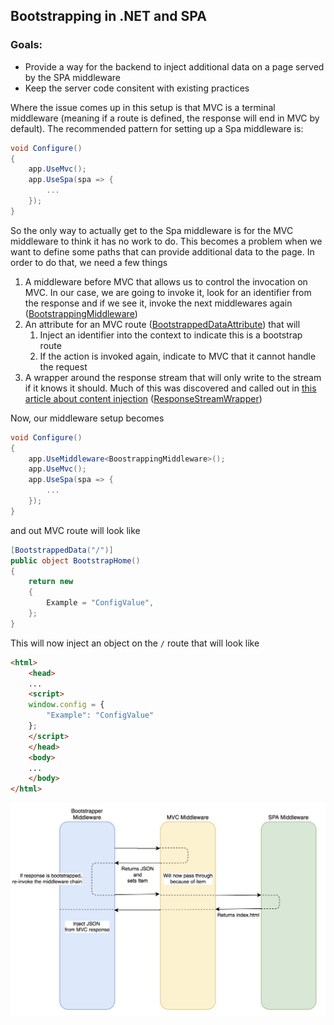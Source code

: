 ## Bootstrapping in .NET and SPA

### Goals:
- Provide a way for the backend to inject additional data on a page served by the SPA middleware
- Keep the server code consitent with existing practices

Where the issue comes up in this setup is that MVC is a terminal middleware (meaning if a route is defined, the response will end in MVC by default). The recommended pattern for setting up a Spa middleware is:

```csharp
void Configure()
{
    app.UseMvc();
    app.UseSpa(spa => {
        ...
    });
}
```

So the only way to actually get to the Spa middleware is for the MVC middleware to think it has no work to do. This becomes a problem when we want to define some paths that can provide additional data to the page. In order to do that, we need a few things

1) A middleware before MVC that allows us to control the invocation on MVC. In our case, we are going to invoke it, look for an identifier from the response and if we see it, invoke the next middlewares again ([BootstrappingMiddleware](/src/BootstrappingMiddleware/Bootstrapping/BootstrappingMiddleware.cs))
2) An attribute for an MVC route ([BootstrappedDataAttribute](/src/BootstrappingMiddleware/Bootstrapping/BootstrappedDataAttribute.cs)) that will 
   1) Inject an identifier into the context to indicate this is a bootstrap route
   2) If the action is invoked again, indicate to MVC that it cannot handle the request
3) A wrapper around the response stream that will only write to the stream if it knows it should. Much of this was discovered and called out in [this article about content injection](https://weblog.west-wind.com/posts/2020/Mar/29/Content-Injection-with-Response-Rewriting-in-ASPNET-Core-3x) ([ResponseStreamWrapper](/src/BootstrappingMiddleware/Bootstrapping/ResponseStreamWrapper.cs))

Now, our middleware setup becomes
```csharp
void Configure()
{
    app.UseMiddleware<BoostrappingMiddleware>();
    app.UseMvc();
    app.UseSpa(spa => {
        ...
    });
}
```
and out MVC route will look like
```csharp
[BootstrappedData("/")]
public object BootstrapHome()
{
    return new
    {
        Example = "ConfigValue",
    };
}
```

This will now inject an object on the `/` route that will look like

```html
<html>
    <head>
    ...
    <script>
    window.config = {
        "Example": "ConfigValue"
    };
    </script>
    </head>
    <body>
    ...
    </body>
</html>
```

![Middleware Pipeline](../../content/middleware-pipeline.png)